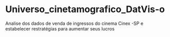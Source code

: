 # Universo_cinetamografico_DatVis-o
Analise dos dados de venda de ingressos do cinema Cinex -SP e estabelecer restratégias para aumentar seus lucros 
